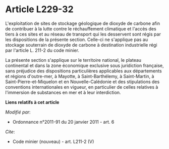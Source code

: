 # Article L229-32

L'exploitation de sites de stockage géologique de dioxyde de carbone afin de contribuer à la lutte contre le réchauffement
climatique et l'accès des tiers à ces sites et au réseau de transport qui les desservent sont régis par les dispositions de
la présente section. Celle-ci ne s'applique pas au stockage souterrain de dioxyde de carbone à destination industrielle régi
par l'article L. 211-2 du code minier.

La présente section s'applique sur le territoire national, le plateau continental et dans la zone économique exclusive sous
juridiction française, sans préjudice des dispositions particulières applicables aux départements et régions d'outre-mer, à
Mayotte, à Saint-Barthélemy, à Saint-Martin, à Saint-Pierre-et-Miquelon et en Nouvelle-Calédonie et des stipulations des
conventions internationales en vigueur, en particulier de celles relatives à l'immersion de substances en mer et à leur
interdiction.

**Liens relatifs à cet article**

_Modifié par_:

  - Ordonnance n°2011-91 du 20 janvier 2011 - art. 6

_Cite_:

  - Code minier (nouveau) - art. L211-2 (V)
